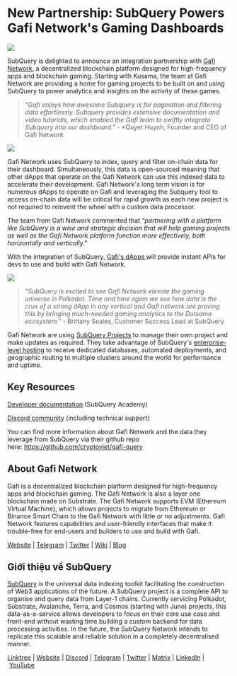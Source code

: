 # New Partnership: SubQuery Powers Gafi Network's Gaming Dashboards

![](https://miro.medium.com/max/1400/0*aNeeYoL5GQjTD21x)

SubQuery is delighted to announce an integration partnership with [Gafi Network](https://gafi.network/), a decentralized blockchain platform designed for high-frequency apps and blockchain gaming. Starting with Kusama, the team at Gafi Network are providing a home for gaming projects to be built on and using SubQuery to power analytics and insights on the activity of these games.

> _"Gafi enjoys how awesome Subquery is for pagination and filtering data effortlessly. Subquery provides extensive documentation and video tutorials, which enabled the Gafi team to swiftly integrate Subquery into our dashboard."_ - \*Quyet Huynh, Founder and CEO of Gafi Network

![](https://miro.medium.com/max/1400/0*XTp0WjbBihuInd0a)

Gafi Network uses SubQuery to index, query and filter on-chain data for their dashboard. Simultaneously, this data is open-sourced meaning that other dApps that operate on the Gafi Network can use this indexed data to accelerate their development. Gafi Network's long term vision is for numerous dApps to operate on Gafi and leveraging the Subquery tool to access on-chain data will be critical for rapid growth as each new project is not required to reinvent the wheel with a custom data processor.

The team from Gafi Network commented that *"partnering with a platform like SubQuery is a wise and strategic decision that will help gaming projects as well as the Gafi Network platform function more effectively, both horizontally and vertically."*

With the integration of SubQuery, [Gafi's dApps ](https://apps.gafi.network/)will provide instant APIs for devs to use and build with Gafi Network.

![](https://miro.medium.com/max/1400/0*g_47g-0DBW9YWTND)

> _"SubQuery is excited to see Gafi Network elevate the gaming universe in Polkadot. Time and time again we see how data is the crux of a strong dApp in any vertical and Gafi network are proving this by bringing much-needed gaming analytics to the Dotsama ecosystem."_ - Brittany Seales, Customer Success Lead at SubQuery

Gafi Network are using [SubQuery Projects](https://project.subquery.network/) to manage their own project and make updates as required. They take advantage of SubQuery's [enterprise-level hosting](https://blog.subquery.network/blogs/20211228-enterprise-hosted.html) to receive dedicated databases, automated deployments, and geographic routing to multiple clusters around the world for performance and uptime.

## Key Resources

[Developer documentation](https://academy.subquery.network/) (SubQuery Academy)

[Discord community](https://discord.com/invite/subquery) (including technical support)

You can find more information about Gafi Network and the data they leverage from SubQuery via their github repo here: <https://github.com/cryptoviet/gafi-query>

## About Gafi Network

Gafi is a decentralized blockchain platform designed for high-frequency apps and blockchain gaming. The Gafi Network is also a layer one blockchain made on Substrate. The Gafi Network supports EVM (Ethereum Virtual Machine), which allows projects to migrate from Ethereum or Binance Smart Chain to the Gafi Network with little or no adjustments. Gafi Network features capabilities and user-friendly interfaces that make it trouble-free for end-users and builders to use and build with Gafi.

[Website](https://gafi.network/) | [Telegram](https://t.me/GafiNetwork) | [Twitter](https://twitter.com/GafiNetwork) | [Wiki](https://wiki.gafi.network/) | [Blog](https://blog.gafi.network/p/the-first-milestone-of-the-gafi-network?sd=pf)

## Giới thiệu về SubQuery

[SubQuery](https://subquery.network/) is the universal data indexing toolkit facilitating the construction of Web3 applications of the future. A SubQuery project is a complete API to organise and query data from Layer-1 chains. Currently servicing Polkadot, Substrate, Avalanche, Terra, and Cosmos (starting with Juno) projects, this data-as-a-service allows developers to focus on their core use case and front-end without wasting time building a custom backend for data processing activities. In the future, the SubQuery Network intends to replicate this scalable and reliable solution in a completely decentralised manner.

​​[Linktree](https://linktr.ee/subquerynetwork) | [Website](https://subquery.network/) | [Discord](https://discord.com/invite/78zg8aBSMG) | [Telegram](https://t.me/subquerynetwork) | [Twitter](https://twitter.com/subquerynetwork) | [Matrix](https://matrix.to/#/#subquery:matrix.org) | [LinkedIn](https://www.linkedin.com/company/subquery) | [YouTube](https://www.youtube.com/channel/UCi1a6NUUjegcLHDFLr7CqLw)
